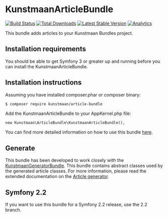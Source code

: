 # KunstmaanArticleBundle

[![Build Status](https://travis-ci.org/Kunstmaan/KunstmaanArticleBundle.png?branch=master)](http://travis-ci.org/Kunstmaan/KunstmaanArticleBundle)
[![Total Downloads](https://poser.pugx.org/kunstmaan/article-bundle/downloads.png)](https://packagist.org/packages/kunstmaan/article-bundle)
[![Latest Stable Version](https://poser.pugx.org/kunstmaan/article-bundle/v/stable.png)](https://packagist.org/packages/kunstmaan/article-bundle)
[![Analytics](https://ga-beacon.appspot.com/UA-3160735-7/Kunstmaan/KunstmaanArticleBundle)](https://github.com/igrigorik/ga-beacon)

This bundle adds articles to your Kunstmaan Bundles project.

Installation requirements
-------------------------
You should be able to get Symfony 3 or greater up and running before you can install the KunstmaanArticleBundle.

Installation instructions
-------------------------
Assuming you have installed composer.phar or composer binary:

``` bash
$ composer require kunstmaan/article-bundle
```

Add the KunstmaanArticleBundle to your AppKernel.php file:

```
new Kunstmaan\ArticleBundle\KunstmaanArticleBundle(),
```

You can find more detailed information on how to use this bundle [here](https://github.com/Kunstmaan/KunstmaanArticleBundle/blob/master/Resources/doc/ArticleBundle.md).

Generate
--------

This bundle has been developed to work closely with the [KunstmaanGeneratorBundle](https://github.com/Kunstmaan/KunstmaanGeneratorBundle). This bundle contains abstract classes used by the generated article classes. For more information, please read the extended documentation on the [Article generator](https://github.com/Kunstmaan/KunstmaanGeneratorBundle).

## Symfony 2.2

If you want to use this bundle for a Symfony 2.2 release, use the 2.2 branch.
